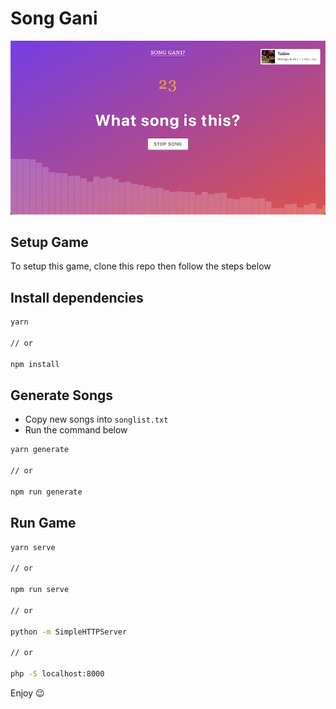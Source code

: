 # Song Gani

![Game Preview](/screenshot.png?raw=true "Game Preview")

## Setup Game

To setup this game, clone this repo then follow the steps below

## Install dependencies
```sh
yarn 

// or 

npm install
``` 

## Generate Songs
- Copy new songs into `songlist.txt`
- Run the command below
```sh
yarn generate 

// or 

npm run generate
```

## Run Game
```sh
yarn serve

// or

npm run serve

// or

python -m SimpleHTTPServer

// or

php -S localhost:8000

```

Enjoy 😉